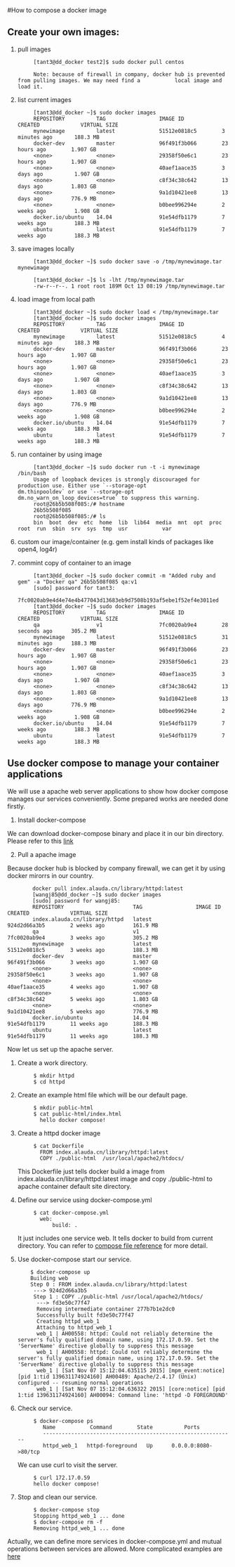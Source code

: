 #How to compose a docker image

## Create your own images:

1. pull images

			[tant3@dd_docker test2]$ sudo docker pull centos

			Note: because of firewall in company, docker hub is prevented from pulling images. We may need find a 			local image and load it.

2. list current images

			[tant3@dd_docker ~]$ sudo docker images
			REPOSITORY          TAG                 IMAGE ID            CREATED             VIRTUAL SIZE
			mynewimage          latest              51512e0818c5        3 minutes ago       188.3 MB
			docker-dev          master              96f491f3b066        23 hours ago        1.907 GB
			<none>              <none>              29358f50e6c1        23 hours ago        1.907 GB
			<none>              <none>              40aef1aace35        3 days ago          1.907 GB
			<none>              <none>              c8f34c38c642        13 days ago         1.803 GB
			<none>              <none>              9a1d10421ee8        13 days ago         776.9 MB
			<none>              <none>              b0bee996294e        2 weeks ago         1.908 GB
			docker.io/ubuntu    14.04               91e54dfb1179        7 weeks ago         188.3 MB
			ubuntu              latest              91e54dfb1179        7 weeks ago         188.3 MB

3. save images locally

			[tant3@dd_docker ~]$ sudo docker save -o /tmp/mynewimage.tar mynewimage

			[tant3@dd_docker ~]$ ls -lht /tmp/mynewimage.tar
			-rw-r--r--. 1 root root 189M Oct 13 08:19 /tmp/mynewimage.tar

4. load image from local path

			[tant3@dd_docker ~]$ sudo docker load < /tmp/mynewimage.tar
			[tant3@dd_docker ~]$ sudo docker images
			REPOSITORY          TAG                 IMAGE ID            CREATED             VIRTUAL SIZE
			mynewimage          latest              51512e0818c5        4 minutes ago       188.3 MB
			docker-dev          master              96f491f3b066        23 hours ago        1.907 GB
			<none>              <none>              29358f50e6c1        23 hours ago        1.907 GB
			<none>              <none>              40aef1aace35        3 days ago          1.907 GB
			<none>              <none>              c8f34c38c642        13 days ago         1.803 GB
			<none>              <none>              9a1d10421ee8        13 days ago         776.9 MB
			<none>              <none>              b0bee996294e        2 weeks ago         1.908 GB
			docker.io/ubuntu    14.04               91e54dfb1179        7 weeks ago         188.3 MB
			ubuntu              latest              91e54dfb1179        7 weeks ago         188.3 MB

5. run container by using image

			[tant3@dd_docker ~]$ sudo docker run -t -i mynewimage /bin/bash
			Usage of loopback devices is strongly discouraged for production use. Either use `--storage-opt 			dm.thinpooldev` or use `--storage-opt dm.no_warn_on_loop_devices=true` to suppress this warning.
			root@26b5b508f085:/# hostname
			26b5b508f085
			root@26b5b508f085:/# ls
			bin  boot  dev  etc  home  lib  lib64  media  mnt  opt  proc  root  run  sbin  srv  sys  tmp  usr  			var 

6. custom our image/container (e.g. gem install kinds of packages like open4, log4r)

7. commint copy of container to an image

			[tant3@dd_docker ~]$ sudo docker commit -m "Added ruby and gem" -a "Docker qa" 26b5b508f085 qa:v1
			[sudo] password for tant3:
			7fc0020ab9e4d4e74e4b477043d13683eb9d7508b193af5ebe1f52ef4e3011ed
			[tant3@dd_docker ~]$ sudo docker images
			REPOSITORY          TAG                 IMAGE ID            CREATED             VIRTUAL SIZE
			qa                  v1                  7fc0020ab9e4        28 seconds ago      305.2 MB
			mynewimage          latest              51512e0818c5        31 minutes ago      188.3 MB
			docker-dev          master              96f491f3b066        23 hours ago        1.907 GB
			<none>              <none>              29358f50e6c1        23 hours ago        1.907 GB
			<none>              <none>              40aef1aace35        3 days ago          1.907 GB
			<none>              <none>              c8f34c38c642        13 days ago         1.803 GB
			<none>              <none>              9a1d10421ee8        13 days ago         776.9 MB
			<none>              <none>              b0bee996294e        2 weeks ago         1.908 GB
			docker.io/ubuntu    14.04               91e54dfb1179        7 weeks ago         188.3 MB
			ubuntu              latest              91e54dfb1179        7 weeks ago         188.3 MB


## Use docker compose to manage your container applications

We will use a apache web server applications to show how docker compose manages our services conveniently.
Some prepared works are needed done firstly.

1. Install docker-compose

We can download docker-compose binary and place it in our bin directory.
Please refer to this [link](https://docs.docker.com/compose/install)

2. Pull a apache image

Because docker hub is blocked by company firewall, we can get it by using docker mirorrs in our country.

            docker pull index.alauda.cn/library/httpd:latest
            [wangj85@dd_docker ~]$ sudo docker images
            [sudo] password for wangj85:
            REPOSITORY                      TAG                 IMAGE ID            CREATED             VIRTUAL SIZE
            index.alauda.cn/library/httpd   latest              924d2d66a3b5        2 weeks ago         161.9 MB
            qa                              v1                  7fc0020ab9e4        3 weeks ago         305.2 MB
            mynewimage                      latest              51512e0818c5        3 weeks ago         188.3 MB
            docker-dev                      master              96f491f3b066        3 weeks ago         1.907 GB
            <none>                          <none>              29358f50e6c1        3 weeks ago         1.907 GB
            <none>                          <none>              40aef1aace35        4 weeks ago         1.907 GB
            <none>                          <none>              c8f34c38c642        5 weeks ago         1.803 GB
            <none>                          <none>              9a1d10421ee8        5 weeks ago         776.9 MB
            docker.io/ubuntu                14.04               91e54dfb1179        11 weeks ago        188.3 MB
            ubuntu                          latest              91e54dfb1179        11 weeks ago        188.3 MB

        
Now let us set up the apache server.

1. Create a work directory.

            $ mkdir httpd
            $ cd httpd

2. Create an example html file which will be our default page.

            $ mkdir public-html   
            $ cat public-html/index.html
              hello docker compose!

3. Create a httpd docker image

            $ cat Dockerfile
              FROM index.alauda.cn/library/httpd:latest
              COPY ./public-html  /usr/local/apache2/htdocs/

   This Dockerfile just tells docker build a image from index.alauda.cn/library/httpd:latest image and copy ./public-html to apache container default site directory. 


4. Define our service using docker-compose.yml

            $ cat docker-compose.yml
              web:
                  build: .

   It just includes one service web. It tells docker to build from current directory. You can refer to [compose file reference](http://docs.docker.com/compose/compose-file/) for more detail.

5. Use docker-compose start our service.

           $ docker-compose up
           Building web
           Step 0 : FROM index.alauda.cn/library/httpd:latest
            ---> 924d2d66a3b5
            Step 1 : COPY ./public-html /usr/local/apache2/htdocs/
             ---> fd3e50c77f47
             Removing intermediate container 277b7b1e2dc0
             Successfully built fd3e50c77f47
             Creating httpd_web_1
             Attaching to httpd_web_1
             web_1 | AH00558: httpd: Could not reliably determine the server's fully qualified domain name, using 172.17.0.59. Set the 'ServerName' directive globally to suppress this message
             web_1 | AH00558: httpd: Could not reliably determine the server's fully qualified domain name, using 172.17.0.59. Set the 'ServerName' directive globally to suppress this message
             web_1 | [Sat Nov 07 15:12:04.635115 2015] [mpm_event:notice] [pid 1:tid 139631174924160] AH00489: Apache/2.4.17 (Unix) configured -- resuming normal operations
             web_1 | [Sat Nov 07 15:12:04.636322 2015] [core:notice] [pid 1:tid 139631174924160] AH00094: Command line: 'httpd -D FOREGROUND'

6. Check our service.

            $ docker-compose ps
               Name           Command        State          Ports
               -------------------------------------------------------------
               httpd_web_1   httpd-foreground   Up      0.0.0.0:8080->80/tcp

    We can use curl to visit the server.

            $ curl 172.17.0.59
            hello docker compose!

7. Stop and clean our service.
            
            $ docker-compose stop
            Stopping httpd_web_1 ... done
            $ docker-compose rm -f
            Removing httpd_web_1 ... done


Actually, we can define more services in docker-compose.yml and mutual operations between services are allowed. More complicated examples are [here](https://docs.docker.com/compose/gettingstarted/)
